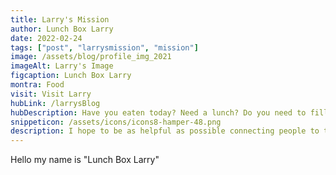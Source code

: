 ```yaml
---
title: Larry's Mission
author: Lunch Box Larry
date: 2022-02-24
tags: ["post", "larrysmission", "mission"]
image: /assets/blog/profile_img_2021
imageAlt: Larry's Image
figcaption: Lunch Box Larry 
montra: Food
visit: Visit Larry
hubLink: /larrysBlog
hubDescription: Have you eaten today? Need a lunch? Do you need to fill the cupboards a bit? Let's hook you up, I love to eat so do my friends.
snippeticon: /assets/icons/icons8-hamper-48.png
description: I hope to be as helpful as possible connecting people to the right resources.
---
```


Hello my name is "Lunch Box Larry"